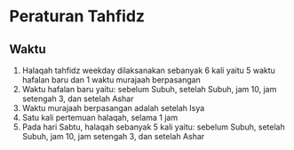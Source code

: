 # Peraturan Tahfidz

## Waktu

1. Halaqah tahfidz weekday dilaksanakan sebanyak 6 kali yaitu 5 waktu hafalan baru dan 1 waktu murajaah berpasangan
2. Waktu hafalan baru yaitu: sebelum Subuh, setelah Subuh, jam 10, jam setengah 3, dan setelah Ashar
3. Waktu murajaah berpasangan adalah setelah Isya
4. Satu kali pertemuan halaqah, selama 1 jam
5. Pada hari Sabtu, halaqah sebanyak 5 kali yaitu: sebelum Subuh, setelah Subuh, jam 10, jam setengah 3, dan setelah Ashar
